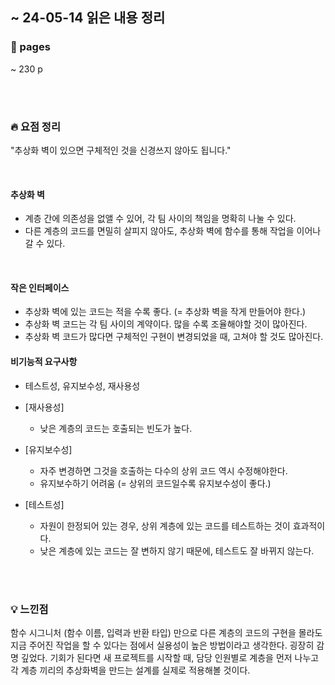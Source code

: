 ## ~ 24-05-14 읽은 내용 정리

### 📖 pages 
~ 230 p

<br/>
<br/>

### 🔥 요점 정리

"추상화 벽이 있으면 구체적인 것을 신경쓰지 않아도 됩니다."

<br/>

#### 추상화 벽
- 계층 간에 의존성을 없앨 수 있어, 각 팀 사이의 책임을 명확히 나눌 수 있다.
- 다른 계층의 코드를 면밀히 살피지 않아도, 추상화 벽에 함수를 통해 작업을 이어나갈 수 있다. 

<br/>

#### 작은 인터페이스
- 추상화 벽에 있는 코드는 적을 수록 좋다. (= 추상화 벽을 작게 만들어야 한다.)
- 추상화 벽 코드는 각 팀 사이의 계약이다. 많을 수록 조율해야할 것이 많아진다.
- 추상화 벽 코드가 많다면 구체적인 구현이 변경되었을 때, 고쳐야 할 것도 많아진다.

#### 비기능적 요구사항
- 테스트성, 유지보수성, 재사용성

- [재사용성] 
  - 낮은 계층의 코드는 호출되는 빈도가 높다.
- [유지보수성]
  - 자주 변경하면 그것을 호출하는 다수의 상위 코드 역시 수정해야한다.
  - 유지보수하기 어려움 (= 상위의 코드일수록 유지보수성이 좋다.)
- [테스트성] 
  - 자원이 한정되어 있는 경우, 상위 계층에 있는 코드를 테스트하는 것이 효과적이다.
  - 낮은 계층에 있는 코드는 잘 변하지 않기 때문에, 테스트도 잘 바뀌지 않는다. 


<br/>
<br/>

### 💡 느낀점
함수 시그니처 (함수 이름, 입력과 반환 타입) 만으로 다른 계층의 코드의 구현을 몰라도 지금 주어진 작업을 할 수 있다는 점에서 실용성이 높은 방법이라고 생각한다. 굉장히 감명 깊었다. 기회가 된다면 새 프로젝트를 시작할 때, 담당 인원별로 계층을 먼저 나누고 각 계층 끼리의 추상화벽을 만드는 설계를 실제로 적용해볼 것이다.

<br/>
<br/>